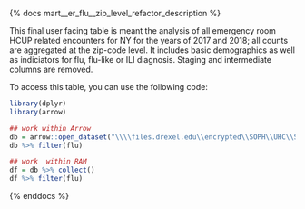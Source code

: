 {% docs mart__er_flu__zip_level_refactor_description %}

This final user facing table is meant the analysis of all emergency room HCUP related encounters for NY for the years of 2017 and 2018; all counts are aggregated at the zip-code level. It includes basic demographics as well as indiciators for flu, flu-like or ILI diagnosis. Staging and intermediate columns are removed. 

To access this table, you can use the following code:

```r
library(dplyr)
library(arrow)

## work within Arrow 
db = arrow::open_dataset("\\\\files.drexel.edu\\encrypted\\SOPH\\UHC\\SchnakeMahl_HCUP\\dbt\\v0\\models\\mart__er_flu__zip_level_refactor.parquet")
db %>% filter(flu) 

## work  within RAM
df = db %>% collect()
df %>% filter(flu) 
```
 
 
{% enddocs %}

